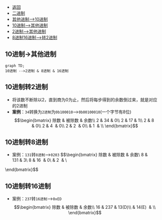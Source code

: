 <meta name="viewport" content="width=device-width, initial-scale=1.0, viewport-fit=cover">

- [返回](运算符.md)  
- [二进制](二进制.md)
- [其他进制-->10进制](其他进制-->10进制.md) 
- [10进制-->其他进制](10进制-->其他进制.md)  
- [2进制-->其他进制](2进制-->其他进制.md) 
- [8进制16进制-->转2进制](8进制16进制-->转2进制.md) 

## 10进制->其他进制

```mermaid
graph TD;
10进制 -->2进制 & 8进制 & 16进制 
```

## 10进制转2进制
- 将该数不断除以2，直到商为0为止，然后将每步得到的余数倒过来，就是对应的2进制
- **案例**：`34`转换为`2进制`为`0b100010`-->`0b00100010`(一个字节有8位)
$$\begin{bmatrix}
除数 & 被除数 & 余数\\
2 & 34 & 0\\
2 & 17 & 1\\
2 & 8  & 0\\
2 & 4  & 0\\
2 & 2  & 0\\
  & 1  & \\
\end{bmatrix}$$

## 10进制转8进制
- 案例：`131`转`8进制`-->`0203` 
$$\begin{bmatrix}
除数 & 被除数 & 余数\\
8 & 131 & 3\\
8 & 16  & 0\\
  & 2  & \\

\end{bmatrix}$$

## 10进制转16进制
- 案例：`237`转`16进制`-->`0xED` 
$$\begin{bmatrix}
除数 & 被除数 & 余数\\
16 & 237 & 13(D)\\
 & 14(E)  & \\
\end{bmatrix}$$
